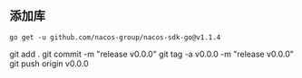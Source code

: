 ## 添加库
    go get -u github.com/nacos-group/nacos-sdk-go@v1.1.4


git add .
git commit -m "release v0.0.0"
git tag -a v0.0.0 -m "release v0.0.0"
git push origin v0.0.0